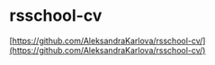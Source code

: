 # rsschool-cv

[https://github.com/AleksandraKarlova/rsschool-cv/](https://github.com/AleksandraKarlova/rsschool-cv/)
